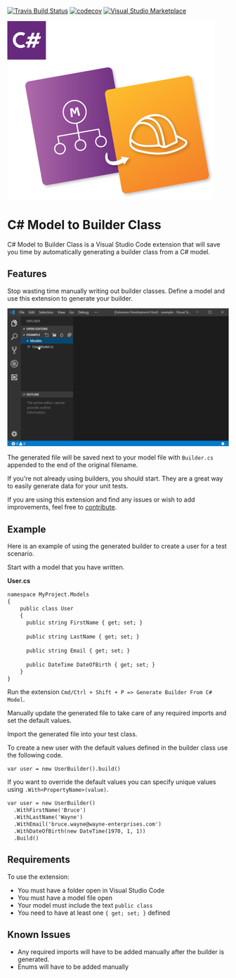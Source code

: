 [![Travis Build Status][travis-img]][travis] [![codecov][codecov-img]][codecov] [![Visual Studio Marketplace][vsmarket-img]][vsmarket]

[travis]: https://travis-ci.com/devshop/csharp-model-to-builder
[travis-img]: https://travis-ci.com/devshop/csharp-model-to-builder.svg?branch=master
[codecov-img]: https://codecov.io/gh/devshop/csharp-model-to-builder/branch/master/graph/badge.svg
[codecov]: https://codecov.io/gh/devshop/csharp-model-to-builder
[vsmarket]: https://marketplace.visualstudio.com/items?itemName=frasercrosbie.csharp-model-to-builder
[vsmarket-img]: https://vsmarketplacebadge.apphb.com/version/frasercrosbie.csharp-model-to-builder.svg

![Banner](images/logo.png)

# C# Model to Builder Class

C# Model to Builder Class is a Visual Studio Code extension that will save you time by automatically generating a builder class from a C# model.

## Features

Stop wasting time manually writing out builder classes. Define a model and use this extension to generate your builder.

![Example](images/example.gif)

The generated file will be saved next to your model file with `Builder.cs` appended to the end of the original filename.

If you're not already using builders, you should start. They are a great way to easily generate data for your unit tests.

If you are using this extension and find any issues or wish to add improvements, feel free to [contribute](https://github.com/devshop/csharp-model-to-builder).

## Example

Here is an example of using the generated builder to create a user for a test scenario.

Start with a model that you have written.

**User.cs**

```
namespace MyProject.Models
{
    public class User
    {
      public string FirstName { get; set; }

      public string LastName { get; set; }

      public string Email { get; set; }

      public DateTime DateOfBirth { get; set; }
    }
}
```

Run the extension `Cmd/Ctrl + Shift + P => Generate Builder From C# Model`.

Manually update the generated file to take care of any required imports and set the default values.

Import the generated file into your test class.

To create a new user with the default values defined in the builder class use the following code.

```
var user = new UserBuilder().build()
```

If you want to override the default values you can specify unique values using `.With<PropertyName>(value)`.

```
var user = new UserBuilder()
  .WithFirstName('Bruce')
  .WithLastName('Wayne')
  .WithEmail('bruce.wayne@wayne-enterprises.com')
  .WithDateOfBirth(new DateTime(1970, 1, 1))
  .Build()
```

## Requirements

To use the extension:

- You must have a folder open in Visual Studio Code
- You must have a model file open
- Your model must include the text `public class`
- You need to have at least one `{ get; set; }` defined

## Known Issues

- Any required imports will have to be added manually after the builder is generated.
- Enums will have to be added manually
